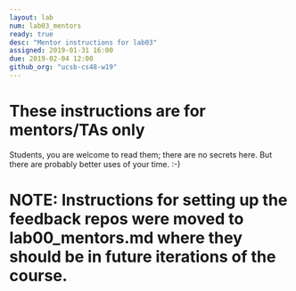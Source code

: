 ```yaml
---
layout: lab
num: lab03_mentors
ready: true
desc: "Mentor instructions for lab03"
assigned: 2019-01-31 16:00
due: 2019-02-04 12:00
github_org: "ucsb-cs48-w19"
---
```


<div style="display:none">
https://ucsb-cs48.github.io/w19/lab/lab03_mentors/
</div>

# These instructions are for mentors/TAs only

Students, you are welcome to read them; there are no secrets here.   But there are probably better uses of your time. :-)

# NOTE: Instructions for setting up the feedback repos were moved to lab00_mentors.md where they should be in future iterations of the course.


